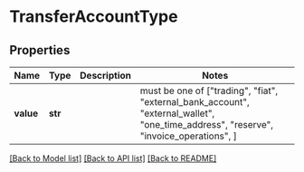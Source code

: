 # TransferAccountType


## Properties
Name | Type | Description | Notes
------------ | ------------- | ------------- | -------------
**value** | **str** |  |  must be one of ["trading", "fiat", "external_bank_account", "external_wallet", "one_time_address", "reserve", "invoice_operations", ]

[[Back to Model list]](../README.md#documentation-for-models) [[Back to API list]](../README.md#documentation-for-api-endpoints) [[Back to README]](../README.md)


